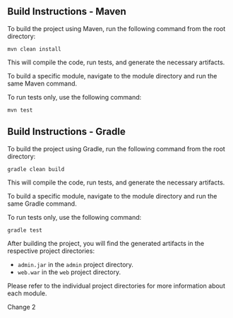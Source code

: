 ## Build Instructions - Maven

To build the project using Maven, run the following command from the root directory:
```shell
mvn clean install
```

This will compile the code, run tests, and generate the necessary artifacts.

To build a specific module, navigate to the module directory and run the same Maven command.

To run tests only, use the following command:
```shell
mvn test
```


## Build Instructions - Gradle

To build the project using Gradle, run the following command from the root directory:
```shell
gradle clean build
```


This will compile the code, run tests, and generate the necessary artifacts.

To build a specific module, navigate to the module directory and run the same Gradle command.

To run tests only, use the following command:
```shell
gradle test
```

After building the project, you will find the generated artifacts in the respective project directories:
- `admin.jar` in the `admin` project directory.
- `web.war` in the `web` project directory.

Please refer to the individual project directories for more information about each module.


Change 2
